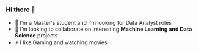 ### Hi there 👋

<!--
**ShariarImroze/ShariarImroze** is a ✨ _special_ ✨ repository because its `README.md` (this file) appears on your GitHub profile.

Here are some ideas to get you started:

- 🔭 I’m currently working on ...
- 🌱 I’m currently learning ...
- 👯 I’m looking to collaborate on ...
- 🤔 I’m looking for help with ...
- 💬 Ask me about ...
- 📫 How to reach me: ...
- 😄 Pronouns: ...
- ⚡ Fun fact: ...
-->

- 🔭 I’m a Master's student and I'm looking for Data Analyst roles
- 👯 I’m looking to collaborate on interesting **Machine Learning and Data Science** projects
- ⚡ I like Gaming and watching movies


